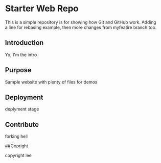 # Starter Web Repo

This is a simple repository is for showing how Git and GitHub work. Adding a line for rebasing example, then more changes from myfeatire branch too.

## Introduction
Yo, I'm the intro

## Purpose

Sample website with plenty of files for demos

## Deployment

deplyment stage

## Contribute

forking hell

##Copright

copyright lee